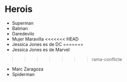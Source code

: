 # Herois

* Superman
* Batman
* Daredevilo
* Mujer Maravilla
<<<<<<< HEAD
* Jessica Jones es de DC
=======
* Jessica Jones es de Marvel
>>>>>>> rama-conflicte
* Marc Zaragoza
* Spiderman
